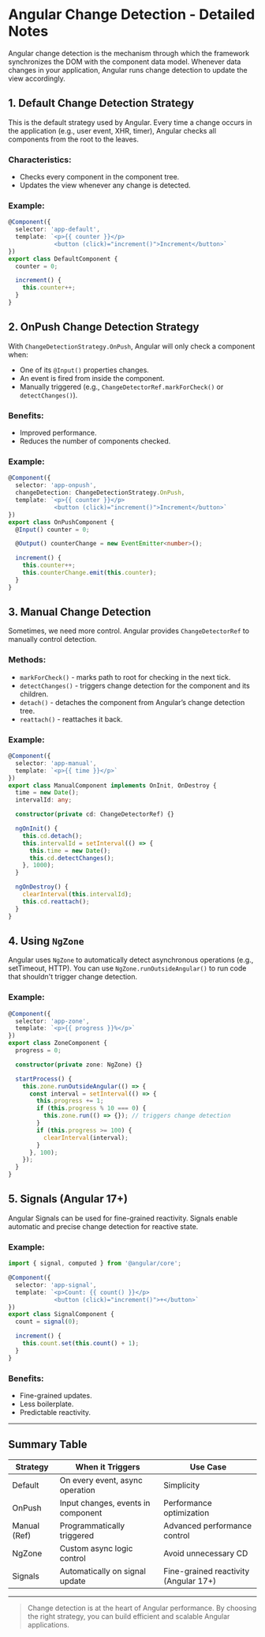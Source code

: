 # Angular Change Detection - Detailed Notes

Angular change detection is the mechanism through which the framework synchronizes the DOM with the component data model. Whenever data changes in your application, Angular runs change detection to update the view accordingly.

## 1. Default Change Detection Strategy

This is the default strategy used by Angular. Every time a change occurs in the application (e.g., user event, XHR, timer), Angular checks all components from the root to the leaves.

### Characteristics:
- Checks every component in the component tree.
- Updates the view whenever any change is detected.

### Example:
```ts
@Component({
  selector: 'app-default',
  template: `<p>{{ counter }}</p>
             <button (click)="increment()">Increment</button>`
})
export class DefaultComponent {
  counter = 0;

  increment() {
    this.counter++;
  }
}
```

## 2. OnPush Change Detection Strategy

With `ChangeDetectionStrategy.OnPush`, Angular will only check a component when:
- One of its `@Input()` properties changes.
- An event is fired from inside the component.
- Manually triggered (e.g., `ChangeDetectorRef.markForCheck()` or `detectChanges()`).

### Benefits:
- Improved performance.
- Reduces the number of components checked.

### Example:
```ts
@Component({
  selector: 'app-onpush',
  changeDetection: ChangeDetectionStrategy.OnPush,
  template: `<p>{{ counter }}</p>
             <button (click)="increment()">Increment</button>`
})
export class OnPushComponent {
  @Input() counter = 0;

  @Output() counterChange = new EventEmitter<number>();

  increment() {
    this.counter++;
    this.counterChange.emit(this.counter);
  }
}
```

## 3. Manual Change Detection

Sometimes, we need more control. Angular provides `ChangeDetectorRef` to manually control detection.

### Methods:
- `markForCheck()` - marks path to root for checking in the next tick.
- `detectChanges()` - triggers change detection for the component and its children.
- `detach()` - detaches the component from Angular’s change detection tree.
- `reattach()` - reattaches it back.

### Example:
```ts
@Component({
  selector: 'app-manual',
  template: `<p>{{ time }}</p>`
})
export class ManualComponent implements OnInit, OnDestroy {
  time = new Date();
  intervalId: any;

  constructor(private cd: ChangeDetectorRef) {}

  ngOnInit() {
    this.cd.detach();
    this.intervalId = setInterval(() => {
      this.time = new Date();
      this.cd.detectChanges();
    }, 1000);
  }

  ngOnDestroy() {
    clearInterval(this.intervalId);
    this.cd.reattach();
  }
}
```

## 4. Using `NgZone`

Angular uses `NgZone` to automatically detect asynchronous operations (e.g., setTimeout, HTTP). You can use `NgZone.runOutsideAngular()` to run code that shouldn't trigger change detection.

### Example:
```ts
@Component({
  selector: 'app-zone',
  template: `<p>{{ progress }}%</p>`
})
export class ZoneComponent {
  progress = 0;

  constructor(private zone: NgZone) {}

  startProcess() {
    this.zone.runOutsideAngular(() => {
      const interval = setInterval(() => {
        this.progress += 1;
        if (this.progress % 10 === 0) {
          this.zone.run(() => {}); // triggers change detection
        }
        if (this.progress >= 100) {
          clearInterval(interval);
        }
      }, 100);
    });
  }
}
```

## 5. Signals (Angular 17+)

Angular Signals can be used for fine-grained reactivity. Signals enable automatic and precise change detection for reactive state.

### Example:
```ts
import { signal, computed } from '@angular/core';

@Component({
  selector: 'app-signal',
  template: `<p>Count: {{ count() }}</p>
             <button (click)="increment()">+</button>`
})
export class SignalComponent {
  count = signal(0);

  increment() {
    this.count.set(this.count() + 1);
  }
}
```

### Benefits:
- Fine-grained updates.
- Less boilerplate.
- Predictable reactivity.

---

## Summary Table

| Strategy         | When it Triggers                      | Use Case                          |
|------------------|----------------------------------------|------------------------------------|
| Default          | On every event, async operation        | Simplicity                         |
| OnPush           | Input changes, events in component     | Performance optimization           |
| Manual (Ref)     | Programmatically triggered             | Advanced performance control       |
| NgZone           | Custom async logic control             | Avoid unnecessary CD               |
| Signals          | Automatically on signal update         | Fine-grained reactivity (Angular 17+)|

---

> Change detection is at the heart of Angular performance. By choosing the right strategy, you can build efficient and scalable Angular applications.
